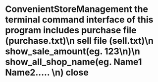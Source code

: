 # ConvenientStoreManagement  the terminal command interface of this program includes purchase file (purchase.txt)\n sell file (sell.txt)\n show_sale_amount(eg. 123\n)\n show_all_shop_name(eg. Name1 Name2..... \n) close 
